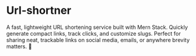 # Url-shortner
A fast, lightweight URL shortening service built with Mern Stack. Quickly generate compact links, track clicks, and customize slugs. Perfect for sharing neat, trackable links on social media, emails, or anywhere brevity matters. 🚀
